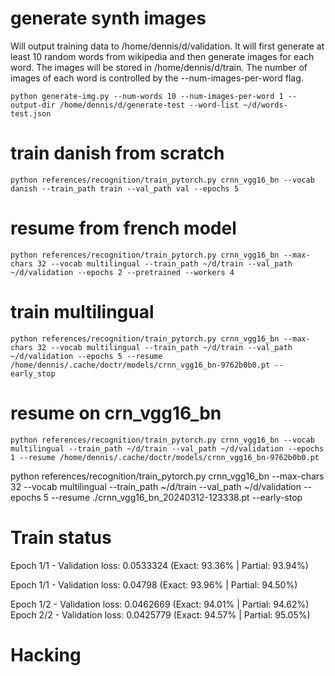 # generate synth images 

Will output training data to /home/dennis/d/validation. It will first generate at least 10 random words from wikipedia and then generate images for each word. The images will be stored in /home/dennis/d/train. The number of images of each word is controlled by the --num-images-per-word flag.

    python generate-img.py --num-words 10 --num-images-per-word 1 --output-dir /home/dennis/d/generate-test --word-list ~/d/words-test.json 

# train danish from scratch

    python references/recognition/train_pytorch.py crnn_vgg16_bn --vocab danish --train_path train --val_path val --epochs 5 

# resume from french model

    python references/recognition/train_pytorch.py crnn_vgg16_bn --max-chars 32 --vocab multilingual --train_path ~/d/train --val_path ~/d/validation --epochs 2 --pretrained --workers 4

# train multilingual

    python references/recognition/train_pytorch.py crnn_vgg16_bn --max-chars 32 --vocab multilingual --train_path ~/d/train --val_path ~/d/validation --epochs 5 --resume /home/dennis/.cache/doctr/models/crnn_vgg16_bn-9762b0b0.pt --early_stop

# resume on crn_vgg16_bn 

    python references/recognition/train_pytorch.py crnn_vgg16_bn --vocab multilingual --train_path ~/d/train --val_path ~/d/validation --epochs 1 --resume /home/dennis/.cache/doctr/models/crnn_vgg16_bn-9762b0b0.pt

    

python references/recognition/train_pytorch.py crnn_vgg16_bn --max-chars 32 --vocab multilingual --train_path ~/d/train --val_path ~/d/validation --epochs 5 --resume ./crnn_vgg16_bn_20240312-123338.pt --early-stop


# Train status

Epoch 1/1 - Validation loss: 0.0533324 (Exact: 93.36% | Partial: 93.94%)

Epoch 1/1 - Validation loss: 0.04798 (Exact: 93.96% | Partial: 94.50%) 

Epoch 1/2 - Validation loss: 0.0462669 (Exact: 94.01% | Partial: 94.62%) 
Epoch 2/2 - Validation loss: 0.0425779 (Exact: 94.57% | Partial: 95.05%)


# Hacking



